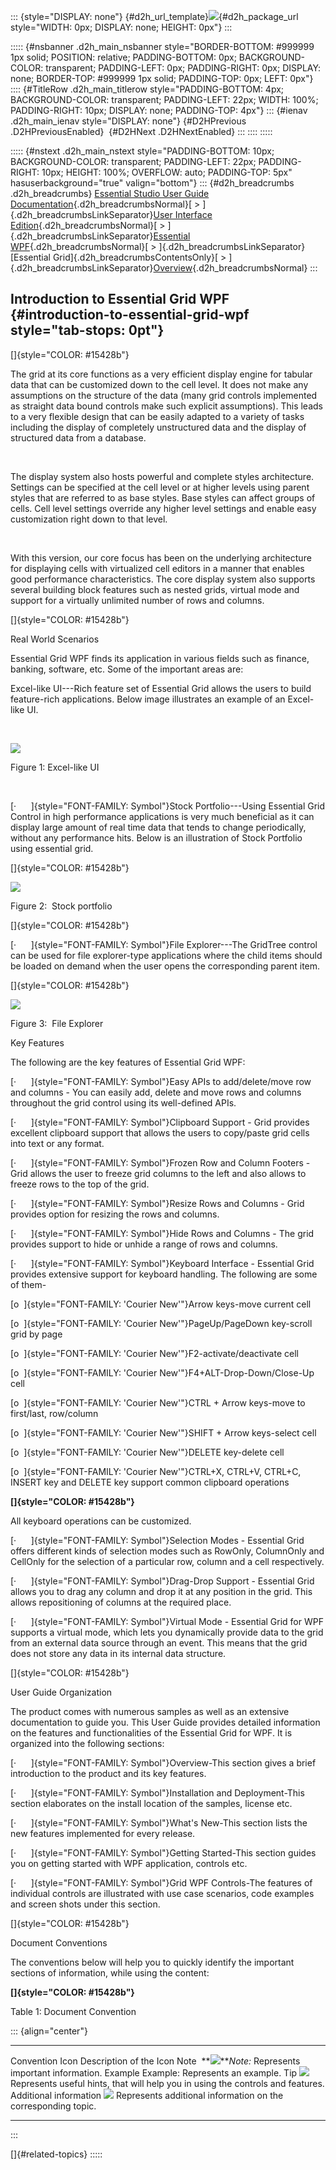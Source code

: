 ::: {style="DISPLAY: none"}
[](ms-xhelp:///?Id=d2h_url_template){#d2h_url_template}![](!package_url!){#d2h_package_url style="WIDTH: 0px; DISPLAY: none; HEIGHT: 0px"}
:::

::::: {#nsbanner .d2h_main_nsbanner style="BORDER-BOTTOM: #999999 1px solid; POSITION: relative; PADDING-BOTTOM: 0px; BACKGROUND-COLOR: transparent; PADDING-LEFT: 0px; PADDING-RIGHT: 0px; DISPLAY: none; BORDER-TOP: #999999 1px solid; PADDING-TOP: 0px; LEFT: 0px"}
:::: {#TitleRow .d2h_main_titlerow style="PADDING-BOTTOM: 4px; BACKGROUND-COLOR: transparent; PADDING-LEFT: 22px; WIDTH: 100%; PADDING-RIGHT: 10px; DISPLAY: none; PADDING-TOP: 4px"}
::: {#ienav .d2h_main_ienav style="DISPLAY: none"}
[](ms-xhelp:///?Id=53546a39-c596-40cd-9cce-ab3a9db0efd0){#D2HPrevious .D2HPreviousEnabled}  [](ms-xhelp:///?Id=f6a7153b-0fa0-47b7-9391-ae9a75982582){#D2HNext .D2HNextEnabled}
:::
::::
:::::

::::: {#nstext .d2h_main_nstext style="PADDING-BOTTOM: 10px; BACKGROUND-COLOR: transparent; PADDING-LEFT: 22px; PADDING-RIGHT: 10px; HEIGHT: 100%; OVERFLOW: auto; PADDING-TOP: 5px" hasuserbackground="true" valign="bottom"}
::: {#d2h_breadcrumbs .d2h_breadcrumbs}
[Essential Studio User Guide Documentation](ms-xhelp:///?Id=12457748-09e3-4d74-a240-8e049cedf030){.d2h_breadcrumbsNormal}[ \> ]{.d2h_breadcrumbsLinkSeparator}[User Interface Edition](ms-xhelp:///?Id=c29296b7-531c-413b-a0ec-488ca1f7f669){.d2h_breadcrumbsNormal}[ \> ]{.d2h_breadcrumbsLinkSeparator}[Essential WPF](ms-xhelp:///?Id=7f4f82c5-151c-4262-94d0-75c4626c77bc){.d2h_breadcrumbsNormal}[ \> ]{.d2h_breadcrumbsLinkSeparator}[Essential Grid]{.d2h_breadcrumbsContentsOnly}[ \> ]{.d2h_breadcrumbsLinkSeparator}[Overview](ms-xhelp:///?Id=53546a39-c596-40cd-9cce-ab3a9db0efd0){.d2h_breadcrumbsNormal}
:::

## Introduction to Essential Grid WPF {#introduction-to-essential-grid-wpf style="tab-stops: 0pt"}

[]{style="COLOR: #15428b"} 

The grid at its core functions as a very efficient display engine for tabular data that can be customized down to the cell level. It does not make any assumptions on the structure of the data (many grid controls implemented as straight data bound controls make such explicit assumptions). This leads to a very flexible design that can be easily adapted to a variety of tasks including the display of completely unstructured data and the display of structured data from a database.

 

The display system also hosts powerful and complete styles architecture. Settings can be specified at the cell level or at higher levels using parent styles that are referred to as base styles. Base styles can affect groups of cells. Cell level settings override any higher level settings and enable easy customization right down to that level.

 

With this version, our core focus has been on the underlying architecture for displaying cells with virtualized cell editors in a manner that enables good performance characteristics. The core display system also supports several building block features such as nested grids, virtual mode and support for a virtually unlimited number of rows and columns.

[]{style="COLOR: #15428b"} 

Real World Scenarios

Essential Grid WPF finds its application in various fields such as finance, banking, software, etc. Some of the important areas are:

Excel-like UI---Rich feature set of Essential Grid allows the users to build feature-rich applications. Below image illustrates an example of an Excel-like UI.

 

![](ImagesExt/image28_0.jpg)

Figure 1: Excel-like UI

 

[·      ]{style="FONT-FAMILY: Symbol"}Stock Portfolio---Using Essential Grid Control in high performance applications is very much beneficial as it can display large amount of real time data that tends to change periodically, without any performance hits. Below is an illustration of Stock Portfolio using essential grid.

[]{style="COLOR: #15428b"} 

![](ImagesExt/image28_1.jpg)

Figure 2:  Stock portfolio

[]{style="COLOR: #15428b"} 

[·      ]{style="FONT-FAMILY: Symbol"}File Explorer---The GridTree control can be used for file explorer-type applications where the child items should be loaded on demand when the user opens the corresponding parent item.

[]{style="COLOR: #15428b"} 

![](ImagesExt/image28_2.jpg)

Figure 3:  File Explorer

Key Features

The following are the key features of Essential Grid WPF:

[·      ]{style="FONT-FAMILY: Symbol"}Easy APIs to add/delete/move row and columns - You can easily add, delete and move rows and columns throughout the grid control using its well-defined APIs.

[·      ]{style="FONT-FAMILY: Symbol"}Clipboard Support - Grid provides excellent clipboard support that allows the users to copy/paste grid cells into text or any format.

[·      ]{style="FONT-FAMILY: Symbol"}Frozen Row and Column Footers - Grid allows the user to freeze grid columns to the left and also allows to freeze rows to the top of the grid.

[·      ]{style="FONT-FAMILY: Symbol"}Resize Rows and Columns - Grid provides option for resizing the rows and columns.

[·      ]{style="FONT-FAMILY: Symbol"}Hide Rows and Columns - The grid provides support to hide or unhide a range of rows and columns.

[·      ]{style="FONT-FAMILY: Symbol"}Keyboard Interface - Essential Grid provides extensive support for keyboard handling. The following are some of them-

[o  ]{style="FONT-FAMILY: 'Courier New'"}Arrow keys-move current cell

[o  ]{style="FONT-FAMILY: 'Courier New'"}PageUp/PageDown key-scroll grid by page

[o  ]{style="FONT-FAMILY: 'Courier New'"}F2-activate/deactivate cell

[o  ]{style="FONT-FAMILY: 'Courier New'"}F4+ALT-Drop-Down/Close-Up cell

[o  ]{style="FONT-FAMILY: 'Courier New'"}CTRL + Arrow keys-move to first/last, row/column

[o  ]{style="FONT-FAMILY: 'Courier New'"}SHIFT + Arrow keys-select cell

[o  ]{style="FONT-FAMILY: 'Courier New'"}DELETE key-delete cell

[o  ]{style="FONT-FAMILY: 'Courier New'"}CTRL+X, CTRL+V, CTRL+C, INSERT key and DELETE key support common clipboard operations

**[]{style="COLOR: #15428b"}** 

All keyboard operations can be customized.

[·      ]{style="FONT-FAMILY: Symbol"}Selection Modes - Essential Grid offers different kinds of selection modes such as RowOnly, ColumnOnly and CellOnly for the selection of a particular row, column and a cell respectively.

[·      ]{style="FONT-FAMILY: Symbol"}Drag-Drop Support - Essential Grid allows you to drag any column and drop it at any position in the grid. This allows repositioning of columns at the required place.

[·      ]{style="FONT-FAMILY: Symbol"}Virtual Mode - Essential Grid for WPF supports a virtual mode, which lets you dynamically provide data to the grid from an external data source through an event. This means that the grid does not store any data in its internal data structure.

[]{style="COLOR: #15428b"} 

User Guide Organization

The product comes with numerous samples as well as an extensive documentation to guide you. This User Guide provides detailed information on the features and functionalities of the Essential Grid for WPF. It is organized into the following sections:

[·      ]{style="FONT-FAMILY: Symbol"}Overview-This section gives a brief introduction to the product and its key features.

[·      ]{style="FONT-FAMILY: Symbol"}Installation and Deployment-This section elaborates on the install location of the samples, license etc.

[·      ]{style="FONT-FAMILY: Symbol"}What\'s New-This section lists the new features implemented for every release.

[·      ]{style="FONT-FAMILY: Symbol"}Getting Started-This section guides you on getting started with WPF application, controls etc.

[·      ]{style="FONT-FAMILY: Symbol"}Grid WPF Controls-The features of individual controls are illustrated with use case scenarios, code examples and screen shots under this section.

[]{style="COLOR: #15428b"} 

Document Conventions

The conventions below will help you to quickly identify the important sections of information, while using the content:

**[]{style="COLOR: #15428b"}** 

Table 1: Document Convention

::: {align="center"}
  ------------------------ ------------------------------------------ ---------------------------------------------------------------------------------
  Convention               Icon                                       Description of the Icon
  Note                      **![](ImagesExt/image28_3.jpg)***Note:*   Represents important information.
  Example                  Example:                                   Represents an example.
  Tip                      **![](ImagesExt/image28_4.jpg)**           Represents useful hints, that will help you in using the controls and features.
  Additional information   **![](ImagesExt/image28_5.jpg)**           Represents additional information on the corresponding topic.
  ------------------------ ------------------------------------------ ---------------------------------------------------------------------------------
:::

[]{#related-topics}
:::::
